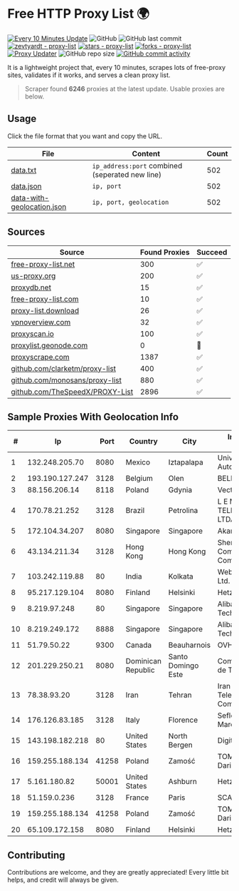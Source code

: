 
# Free HTTP Proxy List 🌍

[![Every 10 Minutes Update](https://github.com/mertguvencli/http-proxy-list/actions/workflows/main.yml/badge.svg?branch=main)](https://github.com/mertguvencli/http-proxy-list/actions/workflows/main.yml)
![GitHub](https://img.shields.io/github/license/mertguvencli/http-proxy-list)
![GitHub last commit](https://img.shields.io/github/last-commit/mertguvencli/http-proxy-list)
[![zevtyardt - proxy-list](https://img.shields.io/static/v1?label=zevtyardt&message=proxy-list&color=blue&logo=github)](https://github.com/zevtyardt/proxy-list "Go to GitHub repo")
[![stars - proxy-list](https://img.shields.io/github/stars/zevtyardt/proxy-list?style=social)](https://github.com/zevtyardt/proxy-list)
[![forks - proxy-list](https://img.shields.io/github/forks/zevtyardt/proxy-list?style=social)](https://github.com/zevtyardt/proxy-list)
[![Proxy Updater](https://github.com/zevtyardt/proxy-list/workflows/Proxy%20Updater/badge.svg)](https://github.com/zevtyardt/proxy-list/actions?query=workflow:"Proxy+Updater")
![GitHub repo size](https://img.shields.io/github/repo-size/zevtyardt/proxy-list)
[![GitHub commit activity](https://img.shields.io/github/commit-activity/m/zevtyardt/proxy-list?logo=commits)](https://github.com/zevtyardt/proxy-list/commits/main)

It is a lightweight project that, every 10 minutes, scrapes lots of free-proxy sites, validates if it works, and serves a clean proxy list.

> Scraper found **6246** proxies at the latest update. Usable proxies are below.

## Usage

Click the file format that you want and copy the URL.

|File|Content|Count|
|----|-------|-----|
|[data.txt](https://raw.githubusercontent.com/mertguvencli/http-proxy-list/main/proxy-list/data.txt)|`ip_address:port` combined (seperated new line)|502|
|[data.json](https://raw.githubusercontent.com/mertguvencli/http-proxy-list/main/proxy-list/data.json)|`ip, port`|502|
|[data-with-geolocation.json](https://raw.githubusercontent.com/mertguvencli/http-proxy-list/main/proxy-list/data-with-geolocation.json)|`ip, port, geolocation`|502|

## Sources

|Source|Found Proxies|Succeed|
|------|-------------|-------|
|[free-proxy-list.net](https://free-proxy-list.net)|300|✅|
|[us-proxy.org](https://www.us-proxy.org)|200|✅|
|[proxydb.net](http://proxydb.net)|15|✅|
|[free-proxy-list.com](https://free-proxy-list.com/?page=&port=&type%5B%5D=http&type%5B%5D=https&up_time=0&search=Search)|10|✅|
|[proxy-list.download](https://www.proxy-list.download/HTTP)|26|✅|
|[vpnoverview.com](https://vpnoverview.com/privacy/anonymous-browsing/free-proxy-servers)|32|✅|
|[proxyscan.io](https://www.proxyscan.io)|100|✅|
|[proxylist.geonode.com](https://proxylist.geonode.com/api/proxy-list?limit=300&page=1&sort_by=lastChecked&sort_type=desc&protocols=http,https)|0|🚫|
|[proxyscrape.com](https://api.proxyscrape.com/v2/?request=displayproxies&protocol=http&timeout=10000&country=all&ssl=all&anonymity=all)|1387|✅|
|[github.com/clarketm/proxy-list](https://raw.githubusercontent.com/clarketm/proxy-list/master/proxy-list-raw.txt)|400|✅|
|[github.com/monosans/proxy-list](https://raw.githubusercontent.com/monosans/proxy-list/main/proxies/http.txt)|880|✅|
|[github.com/TheSpeedX/PROXY-List](https://raw.githubusercontent.com/TheSpeedX/PROXY-List/master/http.txt)|2896|✅|


## Sample Proxies With Geolocation Info

|#|Ip|Port|Country|City|Internet Service Provider|
|-|--|----|-------|----|-------------------------|
|1|132.248.205.70|8080|Mexico|Iztapalapa|Universidad Nacional Autonoma de Mexico|
|2|193.190.127.247|3128|Belgium|Olen|BELNET|
|3|88.156.206.14|8118|Poland|Gdynia|Vectra S.A.|
|4|170.78.21.252|3128|Brazil|Petrolina|L E M TELECOMUNICAÇÕES LTDA -ME|
|5|172.104.34.207|8080|Singapore|Singapore|Akamai Technologies|
|6|43.134.211.34|3128|Hong Kong|Hong Kong|Shenzhen Tencent Computer Systems Company Limited|
|7|103.242.119.88|80|India|Kolkata|Web Werks India Pvt. Ltd.|
|8|95.217.129.104|8080|Finland|Helsinki|Hetzner Online GmbH|
|9|8.219.97.248|80|Singapore|Singapore|Alibaba (US) Technology Co., Ltd.|
|10|8.219.249.172|8888|Singapore|Singapore|Alibaba (US) Technology Co., Ltd.|
|11|51.79.50.22|9300|Canada|Beauharnois|OVH SAS|
|12|201.229.250.21|8080|Dominican Republic|Santo Domingo Este|Compañía Dominicana de Teléfonos S. A.|
|13|78.38.93.20|3128|Iran|Tehran|Iran Telecommunication Company PJS|
|14|176.126.83.185|3128|Italy|Florence|Seflow S.N.C. Di Marco Brame' & C.|
|15|143.198.182.218|80|United States|North Bergen|DigitalOcean, LLC|
|16|159.255.188.134|41258|Poland|Zamość|TOM-NET s.c. Dariusz Koper|
|17|5.161.180.82|50001|United States|Ashburn|Hetzner Online GmbH|
|18|51.159.0.236|3128|France|Paris|SCALEWAY|
|19|159.255.188.134|41258|Poland|Zamość|TOM-NET s.c. Dariusz Koper|
|20|65.109.172.158|8080|Finland|Helsinki|Hetzner Online GmbH|



## Contributing

Contributions are welcome, and they are greatly appreciated! Every
little bit helps, and credit will always be given.

